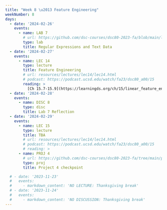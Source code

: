 ```yaml
---
title: "Week 8 \u2013 Feature Engineering"
weekNumber: 8
days:
  - date: '2024-02-26'
    events:
      - name: LAB 7
        # url: https://github.com/dsc-courses/dsc80-2023-fa/blob/main/labs/lab07/lab.ipynb
        type: lab
        title: Regular Expressions and Text Data
  - date: '2024-02-27'
    events:
      - name: LEC 14
        type: lecture
        title: Feature Engineering
        # url: resources/lectures/lec14/lec14.html
        # podcast: https://podcast.ucsd.edu/watch/fa23/dsc80_a00/15
        reading: >
          [Ch 15.7-15.9](https://learningds.org/ch/15/linear_feature_eng.html)
  - date: '2024-02-28'
    events:
      - name: DISC 8
        type: disc
        title: Lab 7 Reflection
  - date: '2024-02-29'
    events:
      - name: LEC 15
        type: lecture
        title: TBA
        # url: resources/lectures/lec14/lec14.html
        # podcast: https://podcast.ucsd.edu/watch/fa23/dsc80_a00/15
        # reading: >
      - name: PROJ 4
        # url: https://github.com/dsc-courses/dsc80-2023-fa/tree/main/projects/04-language_models
        type: proj
        title: Project 4 checkpoint

  # - date: '2023-11-23'
  #   events:
  #     - markdown_content: 'NO LECTURE: Thanksgiving break'
  # - date: '2023-11-24'
  #   events:
  #     - markdown_content: 'NO DISCUSSION: Thanksgiving break'
---
```


